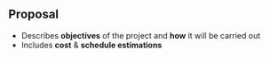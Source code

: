 ## Proposal
- Describes **objectives** of the project and **how** it will be carried out
- Includes **cost** & **schedule estimations**